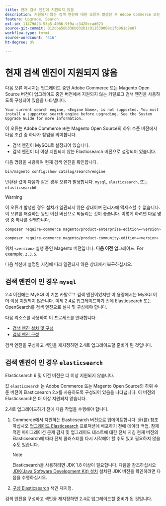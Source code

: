 ```yaml
---
title: 현재 검색 엔진이 지원되지 않음
description: 지원되지 않는 검색 엔진에 대한 오류가 발생한 후 Adobe Commerce 또는 Magento Open Source 업그레이드 문제를 해결합니다.
feature: Upgrade, Search
exl-id: 11479d23-53a5-4086-9f9a-c3420ccad073
source-git-commit: 012cba58b336b032b1c911539008c1fb961c2e07
workflow-type: tm+mt
source-wordcount: '416'
ht-degree: 0%

---
```


# 현재 검색 엔진이 지원되지 않음

다음 오류 메시지는 업그레이드 중인 Adobe Commerce 또는 Magento Open Source 버전이 업그레이드 중인 버전에서 지원되지 않는 카탈로그 검색 엔진을 사용하도록 구성되어 있음을 나타냅니다.

```terminal
Your current search engine, <Engine Name>, is not supported. You must install a supported search engine before upgrading. See the System Upgrade Guide for more information.
```

이 오류는 Adobe Commerce 또는 Magento Open Source의 하위 수준 버전에서 다음 조건 중 하나가 참임을 의미합니다.

- 검색 엔진이 MySQL로 설정되어 있습니다.
- 검색 엔진이 더 이상 지원되지 않는 Elasticsearch 버전으로 설정되어 있습니다.

다음 명령을 사용하여 현재 검색 엔진을 확인합니다.

```bash
bin/magento config:show catalog/search/engine
```

반환된 값이 다음과 같은 경우 오류가 발생합니다. `mysql`, `elasticsearch`, 또는 `elasticsearch6`.

>[!WARNING]
>
>이 오류가 발생한 경우 설치가 일관되지 않은 상태이며 관리자에 액세스할 수 없습니다. 이 오류를 해결하는 동안 이전 버전으로 되돌리는 것이 좋습니다. 이렇게 하려면 다음 명령 중 하나를 실행합니다.
>
>```bash
>composer require-commerce magento/product-enterprise-edition=<version>
>```
>
>```bash
>composer require-commerce magento/product-community-edition=<version>
>```
>
>위치 `<version>` 실행 중인 Magento 버전입니다. **다음 이전** 업그레이드. For example, `2.3.5`.

다음 섹션에 설명된 지침에 따라 일관되지 않은 상태에서 복구하십시오.

## 검색 엔진이 인 경우 `mysql`

2.4 이전에는 MySQL이 기본 카탈로그 검색 엔진이었지만 이 용량에서는 MySQL이 더 이상 지원되지 않습니다. 이제 2.4로 업그레이드하기 전에 Elasticsearch 또는 OpenSearch를 검색 엔진으로 설치 및 구성해야 합니다.

다음 리소스를 사용하여 이 프로세스를 안내합니다.

- [검색 엔진 설치 및 구성](../../configuration/search/overview-search.md)
- [검색 엔진 구성](../../configuration/search/configure-search-engine.md)

검색 엔진을 구성하고 색인을 재지정하면 2.4로 업그레이드할 준비가 된 것입니다.

## 검색 엔진이 인 경우 `elasticsearch`

Elasticsearch 6 및 이전 버전은 더 이상 지원되지 않습니다.

값 `elasticsearch` 는 Adobe Commerce 또는 Magento Open Source의 하위 수준 버전이 Elasticsearch 2.x를 사용하도록 구성되어 있음을 나타냅니다. 이 버전의 Elasticsearch은 더 이상 지원되지 않습니다.

2.4로 업그레이드하기 전에 다음 작업을 수행해야 합니다.

1. Commerce에서 지원하는 Elasticsearch 버전으로 업데이트합니다. 을(를) 참조하십시오 [업그레이드 Elasticsearch](https://www.elastic.co/guide/en/elasticsearch/reference/current/setup-upgrade.html) 프로덕션에 배포하기 전에 데이터 백업, 잠재적인 마이그레이션 문제 감지 및 업그레이드 테스트에 대한 전체 지침 현재 버전의 Elasticsearch에 따라 전체 클러스터를 다시 시작해야 할 수도 있고 필요하지 않을 수도 있습니다.

   >[!NOTE]
   >
   >Elasticsearch을 사용하려면 JDK 1.8 이상이 필요합니다. 다음을 참조하십시오 [JDK(Java Software Development Kit) 설치](../../installation/prerequisites/search-engine/overview.md#install-the-java-software-development-kit-jdk) 설치된 JDK 버전을 확인하려면 다음을 수행하십시오.

1. [구성 Elasticsearch](../../configuration/search/configure-search-engine.md) 색인 재지정.

검색 엔진을 구성하고 색인을 재지정하면 2.4로 업그레이드할 준비가 된 것입니다.
